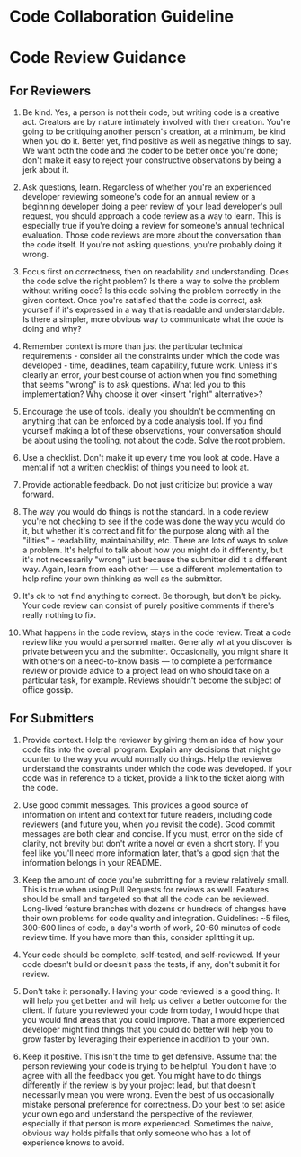 # Code Collaboration Guideline #

# Code Review Guidance #

## For Reviewers ##
1. Be kind. Yes, a person is not their code, but writing code is a creative act. Creators are by nature intimately involved with their creation. You're going to be critiquing another person's creation, at a minimum, be kind when you do it. Better yet, find positive as well as negative things to say. We want both the code and the coder to be better once you're done; don't make it easy to reject your constructive observations by being a jerk about it.

1. Ask questions, learn. Regardless of whether you're an experienced developer reviewing someone's code for an annual review or a beginning developer doing a peer review of your lead developer's pull request, you should approach a code review as a way to learn. This is especially true if you're doing a review for someone's annual technical evaluation. Those code reviews are more about the conversation than the code itself.  If you're not asking questions, you're probably doing it wrong.

1. Focus first on correctness, then on readability and understanding. Does the code solve the right problem? Is there a way to solve the problem without writing code? Is this code solving the problem correctly in the given context. Once you're satisfied that the code is correct, ask yourself if it's expressed in a way that is readable and understandable. Is there a simpler, more obvious way to communicate what the code is doing and why?

1. Remember context is more than just the particular technical requirements - consider all the constraints under which the code was developed - time, deadlines, team capability, future work. Unless it's clearly an error, your best course of action when you find something that seems "wrong" is to ask questions. What led you to this implementation? Why choose it over <insert "right" alternative>?

1. Encourage the use of tools. Ideally you shouldn't be commenting on anything that can be enforced by a code analysis tool. If you find yourself making a lot of these observations, your conversation should be about using the tooling, not about the code. Solve the root problem.

1. Use a checklist. Don't make it up every time you look at code. Have a mental if not a written checklist of things you need to look at.

1. Provide actionable feedback. Do not just criticize but provide a way forward.

1. The way you would do things is not the standard. In a code review you're not checking to see if the code was done the way you would do it, but whether it's correct and fit for the purpose along with all the "ilities" - readability, maintainability, etc. There are lots of ways to solve a problem. It's helpful to talk about how you might do it differently, but it's not necessarily "wrong" just because the submitter did it a different way. Again, learn from each other — use a different implementation to help refine your own thinking as well as the submitter.

1. It's ok to not find anything to correct. Be thorough, but don't be picky. Your code review can consist of purely positive comments if there's really nothing to fix.

1. What happens in the code review, stays in the code review. Treat a code review like you would a personnel matter. Generally what you discover is private between you and the submitter. Occasionally, you might share it with others on a need-to-know basis — to complete a performance review or provide advice to a project lead on who should take on a particular task, for example. Reviews shouldn't become the subject of office gossip.

## For Submitters ##

1. Provide context. Help the reviewer by giving them an idea of how your code fits into the overall program. Explain any decisions that might go counter to the way you would normally do things. Help the reviewer understand the constraints under which the code was developed. If your code was in reference to a ticket, provide a link to the ticket along with the code.

1. Use good commit messages. This provides a good source of information on intent and context for future readers, including code reviewers (and future you, when you revisit the code). Good commit messages are both clear and concise. If you must, error on the side of clarity, not brevity but don't write a novel or even a short story. If you feel like you'll need more information later, that's a good sign that the information belongs in your README.

1. Keep the amount of code you're submitting for a review relatively small. This is true when using Pull Requests for reviews as well. Features should be small and targeted so that all the code can be reviewed. Long-lived feature branches with dozens or hundreds of changes have their own problems for code quality and integration. Guidelines: ~5 files, 300-600 lines of code, a day's worth of work, 20-60 minutes of code review time. If you have more than this, consider splitting it up.

1. Your code should be complete, self-tested, and self-reviewed. If your code doesn't build or doesn't pass the tests, if any, don't submit it for review.

1. Don't take it personally. Having your code reviewed is a good thing. It will help you get better and will help us deliver a better outcome for the client. If future you reviewed your code from today, I would hope that you would find areas that you could improve. That a more experienced developer might find things that you could do better will help you to grow faster by leveraging their experience in addition to your own.

1. Keep it positive. This isn't the time to get defensive. Assume that the person reviewing your code is trying to be helpful. You don't have to agree with all the feedback you get. You might have to do things differently if the review is by your project lead, but that doesn't necessarily mean you were wrong. Even the best of us occasionally mistake personal preference for correctness. Do your best to set aside your own ego and understand the perspective of the reviewer, especially if that person is more experienced. Sometimes the naive, obvious way holds pitfalls that only someone who has a lot of experience knows to avoid.
